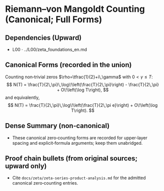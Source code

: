 # Riemann–von Mangoldt Counting (Canonical; Full Forms)

## Dependencies (Upward)
- L00 · ../L00/zeta_foundations_en.md

## Canonical Forms (recorded in the union)
Counting non‑trivial zeros $\rho=\tfrac{1}{2}+i\,\gamma$ with $0<\gamma\le T$:
$$
N(T) = \frac{T}{2\,\pi}\,\log\!\left(\frac{T}{2\,\pi}\right) - \frac{T}{2\,\pi} + O\!\left(\log T\right),
$$
and equivalently,
$$
N(T) = \frac{T}{2\,\pi}\,\log\!\left(\frac{T}{2\,\pi e}\right) + O\!\left(\log T\right).
$$

## Dense Summary (non‑canonical)
- These canonical zero‑counting forms are recorded for upper‑layer spacing and explicit‑formula arguments; keep them unabridged.

## Proof chain bullets (from original sources; upward only)
- Cite `docs/zeta/zeta-series-product-analysis.md` for the admitted canonical zero‑counting entries.
